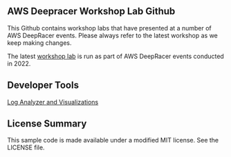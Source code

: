 ## AWS Deepracer Workshop Lab Github  

This Github contains workshop labs that have presented at a number of AWS DeepRacer events. Please always refer to the latest workshop as we keep making changes.

The latest [workshop lab](https://catalog.us-east-1.prod.workshops.aws/workshops/6fc80a18-8c5b-4a59-8d0e-6fda7c02acda/en-US) is run as part of AWS DeepRacer events conducted in 2022.



## Developer Tools

[Log Analyzer and Visualizations](https://github.com/aws-samples/aws-deepracer-workshops/tree/master/log-analysis/)

## License Summary

This sample code is made available under a modified MIT license. See the LICENSE file.
